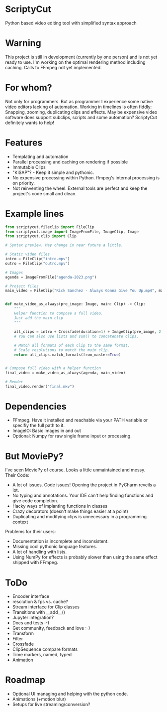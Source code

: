 # ScriptyCut
Python based video editing tool with simplified syntax approach


# Warning
This project is still in development (currently by one person) and is not yet ready to use.
I'm working on the optimal rendering method including caching.
Calls to FFmpeg not yet implemented.


# For whom?
Not only for programmers.
But as programmer I experience some native video editors lacking of automation.
Working in timelines is often fiddly: Snapping, zooming, duplicating clips and effects.
May be expensive video software does support subclips, scripts and some automation?
ScriptyCut definitely wants to help!


# Features
- Templating and automation
- Parallel processing and caching on rendering if possible
- Immutable Clips
- "KISAP"? - Keep it simple and pythonic.
- No expensive processing within Python. ffmpeg's internal processing is on priority.
- Not reinventing the wheel. External tools are perfect and keep the project's code small and clean.


# Example lines
```python
from scriptycut.fileclip import FileClip
from scriptycut.image import ImageFromFile, ImageClip, Image
from scriptycut.clip import Clip

# Syntax preview. May change in near future a little.

# Static video files
intro = FileClip("intro.mpv")
outro = FileClip("outro.mpv")

# Images
agenda = ImageFromFile("agenda-2023.png")

# Project files
main_video = FileClip("Rick Sanchez - Always Gonna Give You Up.mp4", master=True)


def make_video_as_always(pre_image: Image, main: Clip) -> Clip:
    """
    Helper function to compose a full video.
    Just add the main clip
    """

    all_clips = intro + Crossfade(duration=1) + ImageClip(pre_image, 2.) + main + Crossfade(duration=1) + outro
    # You can also use lists and sum() to concatenate clips.
    
    # Match all formats of each Clip to the same format.
    # Scale resolutions to match the main clip.
    return all_clips.match_formats(from_master=True)


# Compose full video with a helper function
final_video = make_video_as_always(agenda, main_video)

# Render
final_video.render("final.mkv")
```

# Dependencies
- FFmpeg. Have it installed and reachable via your PATH variable or specifiy the full path to it.
- ImageIO: Basic images in and out
- Optional: Numpy for raw single frame input or processing.


# But MoviePy?
I've seen MoviePy of course. Looks a little unmaintained and messy.   
Their Code:
- A lot of issues. Code issues! Opening the project in PyCharm reveils a lot. 
- No typing and annotations. Your IDE can't help finding functions and give code completion.
- Hacky ways of implanting functions in classes
- Crazy decorators (doesn't make things easier at a point)
- Duplicating and modifying clips is unnecessary in a programming context

Problems for their users:
- Documentation is incomplete and inconsistent.
- Missing cool pythonic language features.
- A lot of handling with lists.
- Using NumPy for effects is probably slower than using the same effect shipped with FFmpeg.


# ToDo
- Encoder interface
- resolution & fps vs. cache?
- Stream interface for Clip classes
- Transitions with \_\_add__()
- Jupyter integration?
- Docs and tests :-)
- Get community, feedback and love :-)
- Transform
- Filter
- Crossfade
- ClipSequence compare formats
- Time markers, named, typed
- Animation


# Roadmap
- Optional UI managing and helping with the python code.
- Animations (+motion blur)
- Setups for live streaming/conversion?
